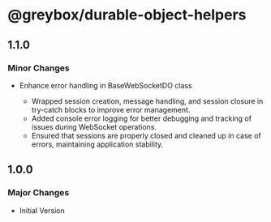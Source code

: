 # @greybox/durable-object-helpers

## 1.1.0

### Minor Changes

- Enhance error handling in BaseWebSocketDO class

  - Wrapped session creation, message handling, and session closure in try-catch blocks to improve error management.
  - Added console error logging for better debugging and tracking of issues during WebSocket operations.
  - Ensured that sessions are properly closed and cleaned up in case of errors, maintaining application stability.

## 1.0.0

### Major Changes

- Initial Version
